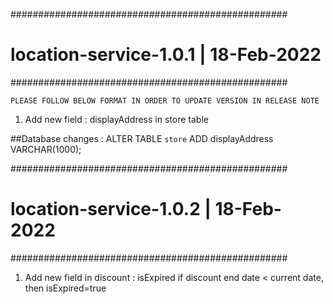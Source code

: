 ##################################################
# location-service-1.0.1 | 18-Feb-2022
##################################################
```
PLEASE FOLLOW BELOW FORMAT IN ORDER TO UPDATE VERSION IN RELEASE NOTE
```
1. Add new field : displayAddress in store table

##Database changes :
ALTER TABLE `store` ADD displayAddress VARCHAR(1000);

##################################################
# location-service-1.0.2 | 18-Feb-2022
##################################################
1. Add new field in discount : isExpired
if discount end date < current date, then isExpired=true



